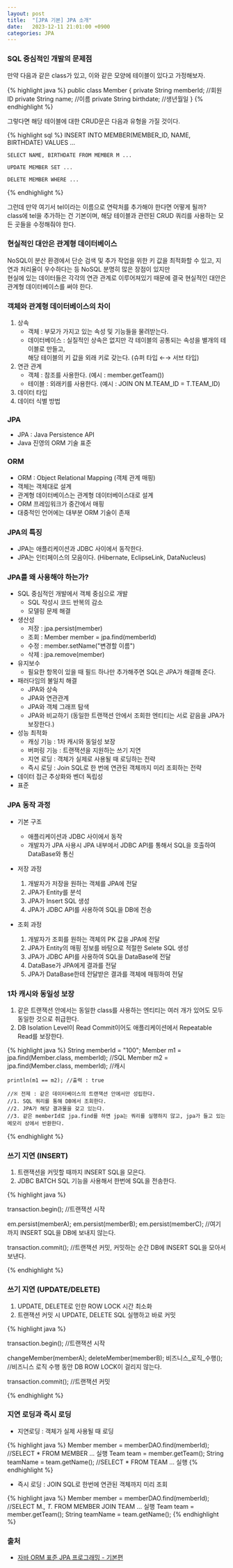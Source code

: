 ```yaml
---
layout: post
title:  "[JPA 기본] JPA 소개"
date:   2023-12-11 21:01:00 +0900
categories: JPA
---
```


### SQL 중심적인 개발의 문제점

만약 다음과 같은 class가 있고, 이와 같은 모양에 테이블이 있다고 가정해보자.  

{% highlight java %}
    public class Member {
        private String memberId; //회원 ID
        private String name; //이름
        private String birthdate; //생년월일
    }
{% endhighlight %}

그렇다면 해당 테이블에 대한 CRUD문은 다음과 유형을 가질 것이다.  

{% highlight sql %}
    INSERT INTO MEMBER(MEMBER_ID, NAME, BIRTHDATE) VALUES ...
    
    SELECT NAME, BIRTHDATE FROM MEMBER M ...

    UPDATE MEMBER SET ...

    DELETE MEMBER WHERE ...
{% endhighlight %}

그런데 만약 여기서 tel이라는 이름으로 연락처를 추가해야 한다면 어떻게 될까?  
class에 tel을 추가하는 건 기본이며, 해당 테이블과 관련된 CRUD 쿼리를 사용하는 모든 곳들을 수정해줘야 한다.

### 현실적인 대안은 관계형 데이터베이스

NoSQL이 분산 환경에서 단순 검색 및 추가 작업을 위한 키 값을 최적화할 수 있고,
지연과 처리율이 우수하다는 등  NoSQL 분명히 많은 장점이 있지만  
현실에 있는 데이터들은 각각의 연관 관계로 이루어져있기 때문에
결국 현실적인 대안은 관계형 데이터베이스를 써야 한다.

### 객체와 관계형 데이터베이스의 차이

1. 상속
    - 객체 : 부모가 가지고 있는 속성 및 기능들을 물려받는다.
    - 데이터베이스 : 실질적인 상속은 없지만 각 테이블의 공통되는 속성을 별개의 테이블로 만들고,  
    해당 테이블의 키 값을 외래 키로 갖는다. (슈퍼 타입 ←→ 서브 타입)
2. 연관 관계
    - 객체 : 참조를 사용한다. (예시 : member.getTeam())
    - 테이블 : 외래키를 사용한다. (예시 : JOIN ON M.TEAM_ID = T.TEAM_ID)
3. 데이터 타입
4. 데이터 식별 방법

### JPA

- JPA : Java Persistence API
- Java 진영의 ORM 기술 표준

### ORM

- ORM : Object Relational Mapping (객체 관계 매핑)
- 객체는 객체대로 설계
- 관계형 데이터베이스는 관계형 데이터베이스대로 설계
- ORM 프레임워크가 중간에서 매핑
- 대중적인 언어에는 대부분 ORM 기술이 존재

### JPA의 특징

- JPA는 애플리케이션과 JDBC 사이에서 동작한다.
- JPA는 인터페이스의 모음이다. (Hibernate, EclipseLink, DataNucleus)

### JPA를 왜 사용해야 하는가?

- SQL 중심적인 개발에서 객체 중심으로 개발
    - SQL 작성시 코드 반복의 감소
    - 모델링 문제 해결
- 생산성
    - 저장 : jpa.persist(member)
    - 조회 : Member member = jpa.find(memberId)
    - 수정 : member.setName("변경할 이름")
    - 삭제 : jpa.remove(member)
- 유지보수
    - 필요한 항목이 있을 때 필드 하나만 추가해주면 SQL은 JPA가 해결해 준다.
- 패러다임의 불일치 해결
    - JPA와 상속
    - JPA와 연관관계
    - JPA와 객체 그래프 탐색
    - JPA와 비교하기 (동일한 트랜잭션 안에서 조회한 엔티티는 서로 같음을 JPA가 보장한다.)
- 성능 최적화
    - 캐싱 기능 : 1차 캐시와 동일성 보장
    - 버퍼링 기능 : 트랜잭션을 지원하는 쓰기 지연
    - 지연 로딩 : 객체가 실제로 사용될 때 로딩하는 전략
    - 즉시 로딩 : Join SQL로 한 번에 연관된 객체까지 미리 조회하는 전략
- 데이터 접근 추상화와 벤더 독립성
- 표준

### JPA 동작 과정

- 기본 구조
    - 애플리케이션과 JDBC 사이에서 동작
    - 개발자가 JPA 사용시 JPA 내부에서 JDBC API를 통해서 SQL을 호출하여 DataBase와 통신

- 저장 과정
    1. 개발자가 저장을 원하는 객체를 JPA에 전달
    2. JPA가 Entity를 분석
    3. JPA가 Insert SQL 생성
    4. JPA가 JDBC API를 사용하여 SQL을 DB에 전송

- 조회 과정
    1. 개발자가 조회를 원하는 객체의 PK 값을 JPA에 전달
    2. JPA가 Entity의 매핑 정보를 바탕으로 적절한 Selete SQL 생성
    3. JPA가 JDBC API를 사용하여 SQL을 DataBase에 전달
    4. DataBase가 JPA에게 결과를 전달
    5. JPA가 DataBase한테 전달받은 결과를 객체에 매핑하여 전달

### 1차 캐시와 동일성 보장

1. 같은 트랜잭션 안에서는 동일한 class를 사용하는 엔티티는 여러 개가 있어도 모두 동일한 것으로 취급한다.
2. DB Isolation Level이 Read Commit이어도 애플리케이션에서 Repeatable Read를 보장한다.

{% highlight java %}
    String memberId = "100";
    Member m1 = jpa.find(Member.class, memberId); //SQL
    Member m2 = jpa.find(Member.class, memberId); //캐시
    
    println(m1 == m2); //출력 : true

    //※ 전제 : 같은 데이터베이스의 트랜잭션 안에서만 성립한다.
    //1. SQL 쿼리를 통해 DB에서 조회한다.
    //2. JPA가 해당 결과물을 갖고 있는다.
    //3. 같은 memberId로 jpa.find를 하면 jpa는 쿼리를 실행하지 않고, jpa가 들고 있는 메모리 상에서 반환한다.
{% endhighlight %}

### 쓰기 지연 (INSERT)

1. 트랜잭션을 커밋할 때까지 INSERT SQL을 모은다.
2. JDBC BATCH SQL 기능을 사용해서 한번에 SQL을 전송한다.

{% highlight java %}

transaction.begin(); //트랜잭션 시작

em.persist(memberA);
em.persist(memberB);
em.persist(memberC); //여기까지 INSERT SQL을 DB에 보내지 않는다.

transaction.commit(); //트랜잭션 커밋, 커밋하는 순간 DB에 INSERT SQL을 모아서 보낸다.

{% endhighlight %}

### 쓰기 지연 (UPDATE/DELETE)

1. UPDATE, DELETE로 인한 ROW LOCK 시간 최소화
2. 트랜잭션 커밋 시 UPDATE, DELETE SQL 실행하고 바로 커밋

{% highlight java %}

transaction.begin(); //트랜잭션 시작

changeMember(memberA);
deleteMember(memberB);
비즈니스_로직_수행(); //비즈니스 로직 수행 동안 DB ROW LOCK이 걸리지 않는다.

transaction.commit(); //트랜잭션 커밋

{% endhighlight %}

### 지연 로딩과 즉시 로딩

- 지연로딩 : 객체가 실제 사용될 때 로딩

{% highlight java %}
Member member = memberDAO.find(memberId); //SELECT * FROM MEMBER ... 실행
Team team = member.getTeam();
String teamName = team.getName(); //SELECT * FROM TEAM ... 실행
{% endhighlight %}

- 즉시 로딩 : JOIN SQL로 한번에 연관된 객체까지 미리 조회

{% highlight java %}
Member member = memberDAO.find(memberId); //SELECT M.*, T.* FROM MEMBER JOIN TEAM ... 실행
Team team = member.getTeam();
String teamName = team.getName();
{% endhighlight %}

### 출처

- [자바 ORM 표준 JPA 프로그래밍 - 기본편](https://www.inflearn.com/course/ORM-JPA-Basic#curriculum)